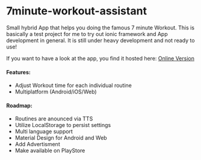 7minute-workout-assistant
=========================

Small hybrid App that helps you doing the famous 7 minute Workout.
This is basically a test project for me to try out ionic framework and App development in general.
It is still under heavy development and not ready to use!

If you want to have a look at the app, you find it hosted here: [Online Version](https://www.google.com "7-minute-workout-assistant")

#### Features:
 * Adjust Workout time for each individual routine
 * Multiplatform (Android/iOS/Web)

#### Roadmap:
 * Routines are anounced via TTS
 * Utilize LocalStorage to persist settings
 * Multi language support
 * Material Design for Android and Web
 * Add Advertisment
 * Make available on PlayStore
